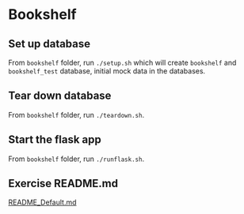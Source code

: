 # Bookshelf

## Set up database
From `bookshelf` folder, run `./setup.sh` which will create `bookshelf` and `bookshelf_test` database, initial mock data in the databases.

## Tear down database
From `bookshelf` folder, run `./teardown.sh`.

## Start the flask app
From `bookshelf` folder, run `./runflask.sh`.

## Exercise README.md
[README_Default.md](https://github.com/tsunghuanghsieh/udacity/blob/main/nd0044/bookshelf/README_Default.md)